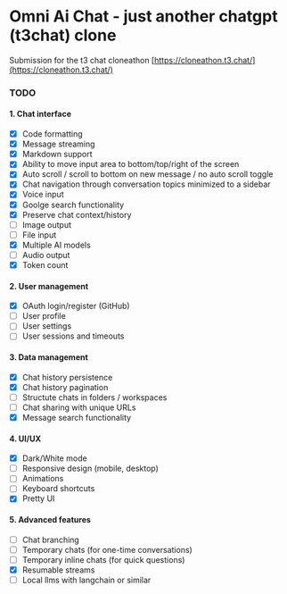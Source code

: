 # **Omni Ai Chat - just another chatgpt (t3chat) clone**

Submission for the t3 chat cloneathon [https://cloneathon.t3.chat/](https://cloneathon.t3.chat/)

### TODO

#### 1. Chat interface

- [X] Code formatting
- [X] Message streaming
- [X] Markdown support
- [X] Ability to move input area to bottom/top/right of the screen
- [X] Auto scroll / scroll to bottom on new message / no auto scroll toggle
- [X] Chat navigation through conversation topics minimized to a sidebar
- [X] Voice input
- [X] Goolge search functionality
- [X] Preserve chat context/history
- [ ] Image output
- [ ] File input
- [X] Multiple AI models
- [ ] Audio output
- [X] Token count

#### 2. User management

- [X] OAuth login/register (GitHub)
- [ ] User profile
- [ ] User settings
- [ ] User sessions and timeouts

#### 3. Data management

- [X] Chat history persistence
- [X] Chat history pagination
- [ ] Structute chats in folders / workspaces
- [ ] Chat sharing with unique URLs
- [X] Message search functionality

#### 4. UI/UX

- [X] Dark/White mode
- [ ] Responsive design (mobile, desktop)
- [ ] Animations
- [ ] Keyboard shortcuts
- [X] Pretty UI

#### 5. Advanced features

- [ ] Chat branching
- [ ] Temporary chats (for one-time conversations)
- [ ] Temporary inline chats (for quick questions)
- [X] Resumable streams
- [ ] Local llms with langchain or similar
